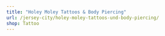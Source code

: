 ```yaml
---
title: "Holey Moley Tattoos & Body Piercing"
url: /jersey-city/holey-moley-tattoos-und-body-piercing/
shop: Tattoo
---
```

